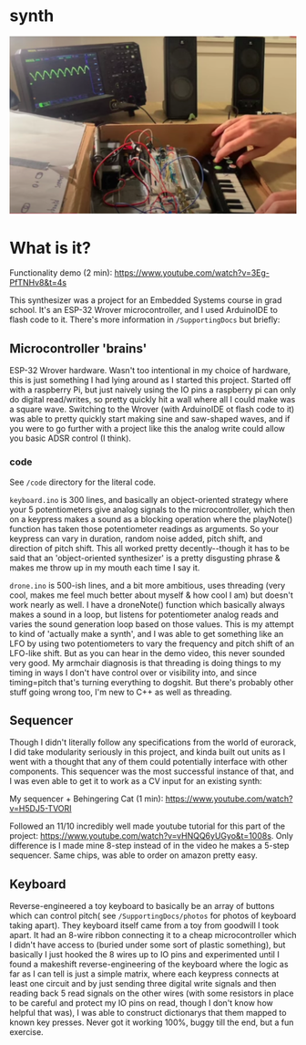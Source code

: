 # synth

![Synth Device](synth.png)

# What is it? 

Functionality demo (2 min):
https://www.youtube.com/watch?v=3Eg-PfTNHv8&t=4s

This synthesizer was a project for an Embedded Systems course in grad school. It's an ESP-32 Wrover microcontroller, and I used ArduinoIDE to flash code to it. There's more information in `/SupportingDocs` but briefly:


## Microcontroller 'brains'

ESP-32 Wrover hardware. Wasn't too intentional in my choice of hardware, this is just something I had lying around as I started this project. Started off with a raspberry Pi, but just naively using the IO pins a raspberry pi can only do digital read/writes, so pretty quickly hit a wall where all I could make was a square wave. Switching to the Wrover (with ArduinoIDE ot flash code to it) was able to pretty quickly start making sine and saw-shaped waves, and if you were to go further with a project like this the analog write could allow you basic ADSR control (I think).


### code

See `/code` directory for the literal code. 

`keyboard.ino` is 300 lines, and basically an object-oriented strategy where your 5 potentiometers give analog signals to the microcontroller, which then on a keypress makes a sound as a blocking operation where the playNote() function has taken those potentiometer readings as arguments. So your keypress can vary in duration, random noise added, pitch shift, and direction of pitch shift. This all worked pretty decently--though it has to be said that an 'object-oriented synthesizer' is a pretty disgusting phrase & makes me throw up in my mouth each time I say it. 

`drone.ino` is 500-ish lines, and a bit more ambitious, uses threading (very cool, makes me feel much better about myself & how cool I am) but doesn't work nearly as well. I have a droneNote() function which basically always makes a sound in a loop, but listens for potentiometer analog reads and varies the sound generation loop based on those values. This is my attempt to kind of 'actually make a synth', and I was able to get something like an LFO by using two potentiometers to vary the frequency and pitch shift of an LFO-like shift. But as you can hear in the demo video, this never sounded very good. My armchair diagnosis is that threading is doing things to my timing in ways I don't have control over or visibility into, and since timing=pitch that's turning everything to dogshit. But there's probably other stuff going wrong too, I'm new to C++ as well as threading. 


## Sequencer

Though I didn't literally follow any specifications from the world of eurorack, I did take modularity seriously in this project, and kinda built out units as I went with a thought that any of them could potentially interface with other components. This sequencer was the most successful instance of that, and I was even able to get it to work as a CV input for an existing synth:

My sequencer + Behingering Cat (1 min):
https://www.youtube.com/watch?v=H5DJ5-TVORI


Followed an 11/10 incredibly well made youtube tutorial for this part of the project: https://www.youtube.com/watch?v=vHNQQ6yUGyo&t=1008s. Only difference is I made mine 8-step instead of in the video he makes a 5-step sequencer. Same chips, was able to order on amazon pretty easy. 

## Keyboard

Reverse-engineered a toy keyboard to basically be an array of buttons which can control pitch( see `/SupportingDocs/photos` for photos of keyboard taking apart). They keyboard itself came from a toy from goodwill I took apart. It had an 8-wire ribbon connecting it to a cheap microcontroller which I didn't have access to (buried under some sort of plastic something), but basically I just hooked the 8 wires up to IO pins and experimented until I found a makeshift reverse-engineering of the keyboard where the logic as far as I can tell is just a simple matrix, where each keypress connects at least one circuit and by just sending three digital write signals and then reading back 5 read signals on the other wires (with some resistors in place to be careful and protect my IO pins on read, though I don't know how helpful that was), I was able to construct dictionarys that them mapped to known key presses. Never got it working 100%, buggy till the end, but a fun exercise. 
